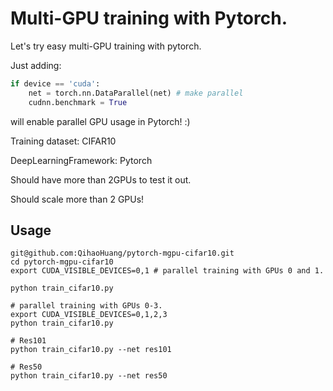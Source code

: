 # Multi-GPU training with Pytorch.

Let's try easy multi-GPU training with pytorch.

Just adding:

```python
if device == 'cuda':
    net = torch.nn.DataParallel(net) # make parallel
    cudnn.benchmark = True
```
will enable parallel GPU usage in Pytorch! :)

Training dataset: CIFAR10

DeepLearningFramework: Pytorch

Should have more than 2GPUs to test it out.

Should scale more than 2 GPUs!

## Usage

```shell
git@github.com:QihaoHuang/pytorch-mgpu-cifar10.git
cd pytorch-mgpu-cifar10
export CUDA_VISIBLE_DEVICES=0,1 # parallel training with GPUs 0 and 1.

python train_cifar10.py

# parallel training with GPUs 0-3.
export CUDA_VISIBLE_DEVICES=0,1,2,3
python train_cifar10.py

# Res101
python train_cifar10.py --net res101

# Res50
python train_cifar10.py --net res50
```
